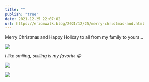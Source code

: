 ```yaml
---
title: ""
publish: "true"
date: 2021-12-25 22:07:02
url: https://ericmwalk.blog/2021/12/25/merry-christmas-and.html
---
```


Merry Christmas and Happy Holiday to all from my family to yours…

![](https://ericmwalk.blog/uploads/2021/257331fe38.jpg)

*I like smiling, smiling is my favorite 😀*

![](https://ericmwalk.blog/uploads/2021/e8abbbdd5e.jpg)

![](https://ericmwalk.blog/uploads/2021/0765b1a3cb.jpg)